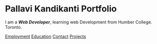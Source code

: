 # Pallavi Kandikanti Portfolio

I am a ***Web Developer***, learning web Development from Humber College. Toronto.

[Employment](employment.markdown)
[Education](education.markdown)
[Contact](contact.markdown)
[Projects](projects.markdown)
